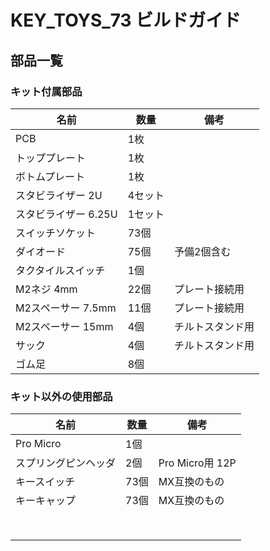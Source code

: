# KEY_TOYS_73 ビルドガイド


## 部品一覧

### キット付属部品

| 名前 | 数量 | 備考 |
| ---- | ---- | --- |
| PCB | 1枚 | |
| トッププレート | 1枚 |  |
| ボトムプレート | 1枚 |  |
| スタビライザー 2U | 4セット |  |
| スタビライザー 6.25U | 1セット |  |
| スイッチソケット | 73個 |  |
| ダイオード | 75個 | 予備2個含む |
| タクタイルスイッチ | 1個 |  |
| M2ネジ 4mm | 22個 | プレート接続用 |
| M2スペーサー 7.5mm | 11個 | プレート接続用 |
| M2スペーサー 15mm | 4個 | チルトスタンド用 |
| サック | 4個 | チルトスタンド用 |
| ゴム足 | 8個 |  |

### キット以外の使用部品

| 名前 | 数量 | 備考 |
| ---- | ---- | --- |
| Pro Micro | 1個 |  |
| スプリングピンヘッダ | 2個 | Pro Micro用 12P |
| キースイッチ | 73個 | MX互換のもの |
| キーキャップ | 73個 | MX互換のもの |
|  |  |  |
|  |  |  |
|  |  |  |
|  |  |  |
|  |  |  |
|  |  |  |
|  |  |  |
|  |  |  |

